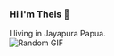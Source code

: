### Hi i'm Theis 👋
I living in Jayapura Papua. 
<br>
![Random GIF](https://media.giphy.com/media/ZVik7pBtu9dNS/giphy.gif)

